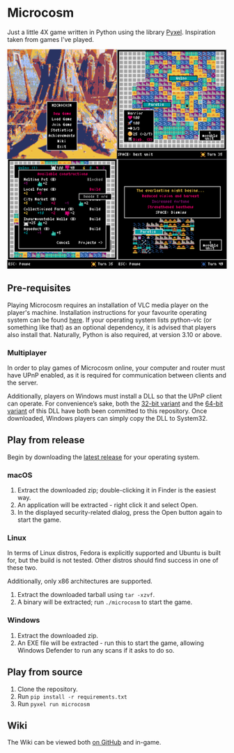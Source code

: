# Microcosm
Just a little 4X game written in Python using the library [Pyxel](https://github.com/kitao/pyxel).
Inspiration taken from games I've played.

![Screenshots](source/resources/microcosm_gameplay_screenshot.png)

## Pre-requisites
Playing Microcosm requires an installation of VLC media player on the player's machine. Installation instructions for
your favourite operating system can be found [here](https://www.videolan.org/vlc/). If your operating system lists
python-vlc (or something like that) as an optional dependency, it is advised that players also install that. Naturally,
Python is also required, at version 3.10 or above.

### Multiplayer
In order to play games of Microcosm online, your computer and router must have UPnP enabled, as it is required for
communication between clients and the server.

Additionally, players on Windows must install a DLL so that the UPnP client can operate.
For convenience’s sake, both the [32-bit variant](source/resources/dll/32/miniupnpc.dll) and the 
[64-bit variant](source/resources/dll/64/miniupnpc.dll) of this DLL have both been committed to this repository. Once
downloaded, Windows players can simply copy the DLL to System32.

## Play from release

Begin by downloading the [latest release](https://github.com/ChrisNeedham24/microcosm/releases/latest) for your operating system.

### macOS

1. Extract the downloaded zip; double-clicking it in Finder is the easiest way.
2. An application will be extracted - right click it and select Open.
3. In the displayed security-related dialog, press the Open button again to start the game.

### Linux

In terms of Linux distros, Fedora is explicitly supported and Ubuntu is built for, but the build is not tested. Other distros should find success in one of these two.

Additionally, only x86 architectures are supported.

1. Extract the downloaded tarball using `tar -xzvf`.
2. A binary will be extracted; run `./microcosm` to start the game.

### Windows

1. Extract the downloaded zip.
2. An EXE file will be extracted - run this to start the game, allowing Windows Defender to run any scans if it asks to do so.

## Play from source

1. Clone the repository.
2. Run `pip install -r requirements.txt`
3. Run `pyxel run microcosm`

## Wiki

The Wiki can be viewed both [on GitHub](https://github.com/ChrisNeedham24/microcosm/wiki) and in-game.
